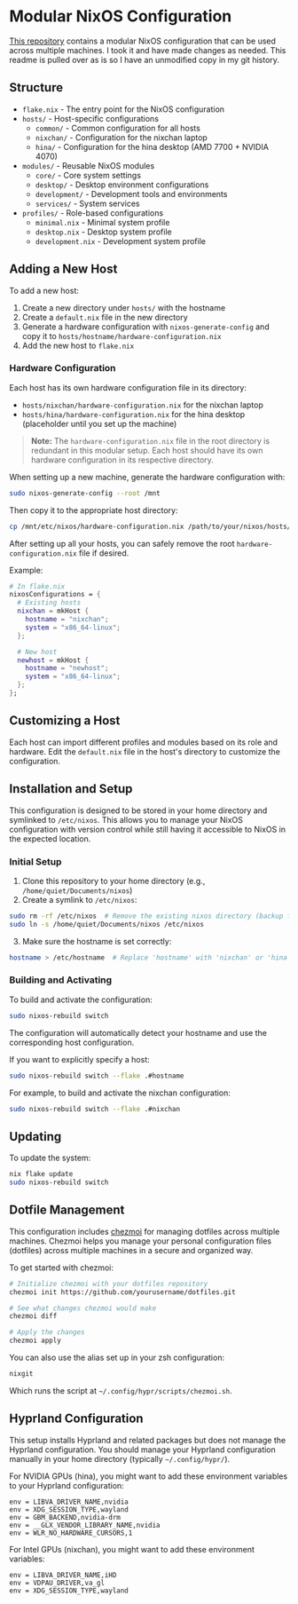 # Modular NixOS Configuration

[This repository](https://github.com/notquitethereyet/nixchan) contains a modular NixOS configuration that can be used across multiple machines. I took it and have made changes as needed. This readme is pulled over as is so I have an unmodified copy in my git history.

## Structure

- `flake.nix` - The entry point for the NixOS configuration
- `hosts/` - Host-specific configurations
  - `common/` - Common configuration for all hosts
  - `nixchan/` - Configuration for the nixchan laptop
  - `hina/` - Configuration for the hina desktop (AMD 7700 + NVIDIA 4070)
- `modules/` - Reusable NixOS modules
  - `core/` - Core system settings
  - `desktop/` - Desktop environment configurations
  - `development/` - Development tools and environments
  - `services/` - System services
- `profiles/` - Role-based configurations
  - `minimal.nix` - Minimal system profile
  - `desktop.nix` - Desktop system profile
  - `development.nix` - Development system profile

## Adding a New Host

To add a new host:

1. Create a new directory under `hosts/` with the hostname
2. Create a `default.nix` file in the new directory
3. Generate a hardware configuration with `nixos-generate-config` and copy it to `hosts/hostname/hardware-configuration.nix`
4. Add the new host to `flake.nix`

### Hardware Configuration

Each host has its own hardware configuration file in its directory:

- `hosts/nixchan/hardware-configuration.nix` for the nixchan laptop
- `hosts/hina/hardware-configuration.nix` for the hina desktop (placeholder until you set up the machine)

> **Note:** The `hardware-configuration.nix` file in the root directory is redundant in this modular setup. Each host should have its own hardware configuration in its respective directory.

When setting up a new machine, generate the hardware configuration with:

```bash
sudo nixos-generate-config --root /mnt
```

Then copy it to the appropriate host directory:

```bash
cp /mnt/etc/nixos/hardware-configuration.nix /path/to/your/nixos/hosts/hostname/
```

After setting up all your hosts, you can safely remove the root `hardware-configuration.nix` file if desired.

Example:

```nix
# In flake.nix
nixosConfigurations = {
  # Existing hosts
  nixchan = mkHost {
    hostname = "nixchan";
    system = "x86_64-linux";
  };

  # New host
  newhost = mkHost {
    hostname = "newhost";
    system = "x86_64-linux";
  };
};
```

## Customizing a Host

Each host can import different profiles and modules based on its role and hardware. Edit the `default.nix` file in the host's directory to customize the configuration.

## Installation and Setup

This configuration is designed to be stored in your home directory and symlinked to `/etc/nixos`. This allows you to manage your NixOS configuration with version control while still having it accessible to NixOS in the expected location.

### Initial Setup

1. Clone this repository to your home directory (e.g., `/home/quiet/Documents/nixos`)
2. Create a symlink to `/etc/nixos`:

```bash
sudo rm -rf /etc/nixos  # Remove the existing nixos directory (backup first if needed)
sudo ln -s /home/quiet/Documents/nixos /etc/nixos
```

3. Make sure the hostname is set correctly:

```bash
hostname > /etc/hostname  # Replace 'hostname' with 'nixchan' or 'hina'
```

### Building and Activating

To build and activate the configuration:

```bash
sudo nixos-rebuild switch
```

The configuration will automatically detect your hostname and use the corresponding host configuration.

If you want to explicitly specify a host:

```bash
sudo nixos-rebuild switch --flake .#hostname
```

For example, to build and activate the nixchan configuration:

```bash
sudo nixos-rebuild switch --flake .#nixchan
```

## Updating

To update the system:

```bash
nix flake update
sudo nixos-rebuild switch
```

## Dotfile Management

This configuration includes [chezmoi](https://www.chezmoi.io/) for managing dotfiles across multiple machines. Chezmoi helps you manage your personal configuration files (dotfiles) across multiple machines in a secure and organized way.

To get started with chezmoi:

```bash
# Initialize chezmoi with your dotfiles repository
chezmoi init https://github.com/yourusername/dotfiles.git

# See what changes chezmoi would make
chezmoi diff

# Apply the changes
chezmoi apply
```

You can also use the alias set up in your zsh configuration:

```bash
nixgit
```

Which runs the script at `~/.config/hypr/scripts/chezmoi.sh`.

## Hyprland Configuration

This setup installs Hyprland and related packages but does not manage the Hyprland configuration. You should manage your Hyprland configuration manually in your home directory (typically `~/.config/hypr/`).

For NVIDIA GPUs (hina), you might want to add these environment variables to your Hyprland configuration:

```
env = LIBVA_DRIVER_NAME,nvidia
env = XDG_SESSION_TYPE,wayland
env = GBM_BACKEND,nvidia-drm
env = __GLX_VENDOR_LIBRARY_NAME,nvidia
env = WLR_NO_HARDWARE_CURSORS,1
```

For Intel GPUs (nixchan), you might want to add these environment variables:

```
env = LIBVA_DRIVER_NAME,iHD
env = VDPAU_DRIVER,va_gl
env = XDG_SESSION_TYPE,wayland
```
